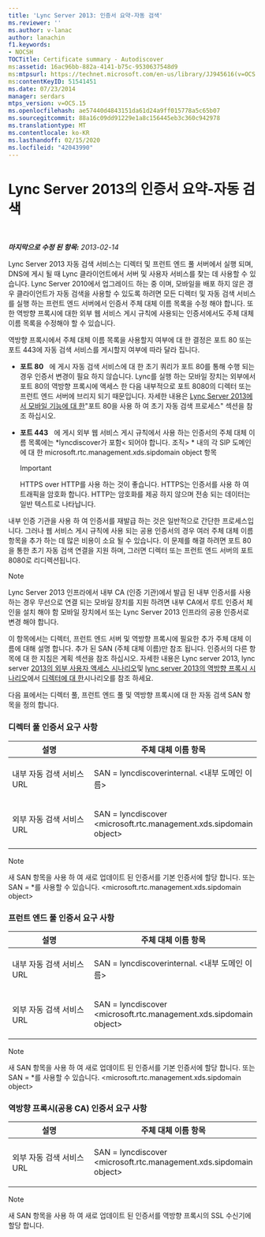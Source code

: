 ```yaml
---
title: 'Lync Server 2013: 인증서 요약-자동 검색'
ms.reviewer: ''
ms.author: v-lanac
author: lanachin
f1.keywords:
- NOCSH
TOCTitle: Certificate summary - Autodiscover
ms:assetid: 16ac96bb-882a-4141-b75c-9530637548d9
ms:mtpsurl: https://technet.microsoft.com/en-us/library/JJ945616(v=OCS.15)
ms:contentKeyID: 51541451
ms.date: 07/23/2014
manager: serdars
mtps_version: v=OCS.15
ms.openlocfilehash: ae57440d4843151da61d24a9ff015778a5c65b07
ms.sourcegitcommit: 88a16c09dd91229e1a8c156445eb3c360c942978
ms.translationtype: MT
ms.contentlocale: ko-KR
ms.lasthandoff: 02/15/2020
ms.locfileid: "42043990"
---
```

<div data-xmlns="http://www.w3.org/1999/xhtml">

<div class="topic" data-xmlns="http://www.w3.org/1999/xhtml" data-msxsl="urn:schemas-microsoft-com:xslt" data-cs="http://msdn.microsoft.com/">

<div data-asp="http://msdn2.microsoft.com/asp">

# <a name="certificate-summary---autodiscover-in-lync-server-2013"></a>Lync Server 2013의 인증서 요약-자동 검색

</div>

<div id="mainSection">

<div id="mainBody">

<span> </span>

_**마지막으로 수정 된 항목:** 2013-02-14_

Lync Server 2013 자동 검색 서비스는 디렉터 및 프런트 엔드 풀 서버에서 실행 되며, DNS에 게시 될 때 Lync 클라이언트에서 서버 및 사용자 서비스를 찾는 데 사용할 수 있습니다. Lync Server 2010에서 업그레이드 하는 중 이며, 모바일을 배포 하지 않은 경우 클라이언트가 자동 검색을 사용할 수 있도록 하려면 모든 디렉터 및 자동 검색 서비스를 실행 하는 프런트 엔드 서버에서 인증서 주체 대체 이름 목록을 수정 해야 합니다. 또한 역방향 프록시에 대한 외부 웹 서비스 게시 규칙에 사용되는 인증서에서도 주체 대체 이름 목록을 수정해야 할 수 있습니다.

역방향 프록시에서 주체 대체 이름 목록을 사용할지 여부에 대 한 결정은 포트 80 또는 포트 443에 자동 검색 서비스를 게시할지 여부에 따라 달라 집니다.

  - **포트 80**   에 게시 자동 검색 서비스에 대 한 초기 쿼리가 포트 80를 통해 수행 되는 경우 인증서 변경이 필요 하지 않습니다. Lync를 실행 하는 모바일 장치는 외부에서 포트 80의 역방향 프록시에 액세스 한 다음 내부적으로 포트 8080의 디렉터 또는 프런트 엔드 서버에 브리지 되기 때문입니다. 자세한 내용은 [Lync Server 2013에서 모바일 기능에 대 한](lync-server-2013-technical-requirements-for-mobility.md)"포트 80을 사용 하 여 초기 자동 검색 프로세스" 섹션을 참조 하십시오.

  - **포트 443**   에 게시 외부 웹 서비스 게시 규칙에서 사용 하는 인증서의 주체 대체 이름 목록에는 *lyncdiscover가 포함\< 되어야 합니다. 조직\> * 내의 각 SIP 도메인에 대 한 microsoft.rtc.management.xds.sipdomain object 항목
    
    <div>
    

    > [!IMPORTANT]  
    > HTTPS over HTTP를 사용 하는 것이 좋습니다. HTTPS는 인증서를 사용 하 여 트래픽을 암호화 합니다. HTTP는 암호화를 제공 하지 않으며 전송 되는 데이터는 일반 텍스트로 나타납니다.

    
    </div>

내부 인증 기관을 사용 하 여 인증서를 재발급 하는 것은 일반적으로 간단한 프로세스입니다. 그러나 웹 서비스 게시 규칙에 사용 되는 공용 인증서의 경우 여러 주체 대체 이름 항목을 추가 하는 데 많은 비용이 소요 될 수 있습니다. 이 문제를 해결 하려면 포트 80을 통한 초기 자동 검색 연결을 지원 하며, 그러면 디렉터 또는 프런트 엔드 서버의 포트 8080로 리디렉션됩니다.

<div>


> [!NOTE]  
> Lync Server 2013 인프라에서 내부 CA (인증 기관)에서 발급 된 내부 인증서를 사용 하는 경우 무선으로 연결 되는 모바일 장치를 지원 하려면 내부 CA에서 루트 인증서 체인을 설치 해야 함 모바일 장치에서 또는 Lync Server 2013 인프라의 공용 인증서로 변경 해야 합니다.



</div>

이 항목에서는 디렉터, 프런트 엔드 서버 및 역방향 프록시에 필요한 추가 주체 대체 이름에 대해 설명 합니다. 추가 된 SAN (주체 대체 이름)만 참조 됩니다. 인증서의 다른 항목에 대 한 지침은 계획 섹션을 참조 하십시오. 자세한 내용은 Lync server 2013, lync server [2013의 외부 사용자 액세스 시나리오](lync-server-2013-scenarios-for-external-user-access.md)및 [lync server 2013의 역방향 프록시 시나리오](lync-server-2013-scenarios-for-reverse-proxy.md)에서 [디렉터에 대 한](lync-server-2013-scenarios-for-the-director.md)시나리오를 참조 하세요.

다음 표에서는 디렉터 풀, 프런트 엔드 풀 및 역방향 프록시에 대 한 자동 검색 SAN 항목을 정의 합니다.

### <a name="director-pool-certificate-requirements"></a>디렉터 풀 인증서 요구 사항

<table>
<colgroup>
<col style="width: 50%" />
<col style="width: 50%" />
</colgroup>
<thead>
<tr class="header">
<th>설명</th>
<th>주체 대체 이름 항목</th>
</tr>
</thead>
<tbody>
<tr class="odd">
<td><p>내부 자동 검색 서비스 URL</p></td>
<td><p>SAN = lyncdiscoverinternal. &lt;내부 도메인 이름&gt;</p></td>
</tr>
<tr class="even">
<td><p>외부 자동 검색 서비스 URL</p></td>
<td><p>SAN = lyncdiscover &lt;microsoft.rtc.management.xds.sipdomain object&gt;</p></td>
</tr>
</tbody>
</table>


<div>


> [!NOTE]  
> 새 SAN 항목을 사용 하 여 새로 업데이트 된 인증서를 기본 인증서에 할당 합니다. 또는 SAN = *를 사용할 수 있습니다. &lt;microsoft.rtc.management.xds.sipdomain object&gt;



</div>

### <a name="front-end-pool-certificate-requirements"></a>프런트 엔드 풀 인증서 요구 사항

<table>
<colgroup>
<col style="width: 50%" />
<col style="width: 50%" />
</colgroup>
<thead>
<tr class="header">
<th>설명</th>
<th>주체 대체 이름 항목</th>
</tr>
</thead>
<tbody>
<tr class="odd">
<td><p>내부 자동 검색 서비스 URL</p></td>
<td><p>SAN = lyncdiscoverinternal. &lt;내부 도메인 이름&gt;</p></td>
</tr>
<tr class="even">
<td><p>외부 자동 검색 서비스 URL</p></td>
<td><p>SAN = lyncdiscover &lt;microsoft.rtc.management.xds.sipdomain object&gt;</p></td>
</tr>
</tbody>
</table>


<div>


> [!NOTE]  
> 새 SAN 항목을 사용 하 여 새로 업데이트 된 인증서를 기본 인증서에 할당 합니다. 또는 SAN = *를 사용할 수 있습니다. &lt;microsoft.rtc.management.xds.sipdomain object&gt;



</div>

### <a name="reverse-proxy-public-ca-certificate-requirements"></a>역방향 프록시(공용 CA) 인증서 요구 사항

<table>
<colgroup>
<col style="width: 50%" />
<col style="width: 50%" />
</colgroup>
<thead>
<tr class="header">
<th>설명</th>
<th>주체 대체 이름 항목</th>
</tr>
</thead>
<tbody>
<tr class="odd">
<td><p>외부 자동 검색 서비스 URL</p></td>
<td><p>SAN = lyncdiscover &lt;microsoft.rtc.management.xds.sipdomain object&gt;</p></td>
</tr>
</tbody>
</table>


<div>


> [!NOTE]  
> 새 SAN 항목을 사용 하 여 새로 업데이트 된 인증서를 역방향 프록시의 SSL 수신기에 할당 합니다.



</div>

</div>

<span> </span>

</div>

</div>

</div>

